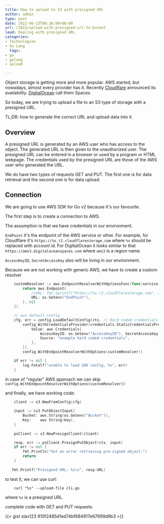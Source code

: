 ```yaml
---
title: How to upload to S3 with presigned URL
author: admin
type: post
date: 2022-06-23T08:30:00+00:00
url: /2022/upload-with-presigned-url-to-bucket
lead: Dealing with presigned URL
categories:
- Technologies
- Go Lang
  tags:
- go
- golang
- upload

---
```

Object storage is getting more and more popular. AWS started, but nowadays, almost every provider has it. Recently [Cloudflare](https://blog.cloudflare.com/introducing-r2-object-storage/) announced its availability. [DigitalOcean](https://www.digitalocean.com/products/spaces) call them Spaces.

So today, we are trying to upload a file to an S3 type of storage with a presigned URL.

TL;DR: how to generate the correct URL and upload data into it.

<!--more-->

## Overview
A presigned URL is generated by an AWS user who has access to the object. The generated URL is then given to the unauthorized user. The presigned URL can be entered in a browser or used by a program or HTML webpage. The credentials used by the presigned URL are those of the AWS user who generated the URL.

We do have two types of requests GET and PUT. The first one is for data retrieval and the second one is for data upload.

## Connection

We are going to use AWS SDK for Go v2 because it's our favourite.

The first step is to create a connection to AWS.

The assumption is that we have credentials in our environment.

`EndPoint` it's the endpoint of the AWS service or other. For example, for Cloudflare it's `https://%s.r2.cloudflarestorage.com` where `%s` should be replaced with account id. For DigitialOcean it looks similar to that `https://ams3.digitaloceanspaces.com` where `ams3`
is a region name.

`AccessKeyID`, `SecretAccessKey` also will be living in our environment.

Because we are not working with generic AWS, we have to create a custom resolver

```go
    customResolver := aws.EndpointResolverWithOptionsFunc(func(service, region string, options ...interface{}) (aws.Endpoint, error) {
        return aws.Endpoint{
            //URL: fmt.Sprintf("https://%s.r2.cloudflarestorage.com", accountId),
            URL: os.Getenv("EndPoint"),
        }, nil
    })

    // aws default config
    cfg, err = config.LoadDefaultConfig(ctx, // Hard coded credentials.
        config.WithCredentialsProvider(credentials.StaticCredentialsProvider{
            Value: aws.Credentials{
                AccessKeyID: os.Getenv("AccessKeyID"), SecretAccessKey: os.Getenv("SecretAccessKey"), SessionToken: "",
                Source: "example hard coded credentials",
            },
        }),
        config.WithEndpointResolverWithOptions(customResolver))

    if err != nil {
        log.Fatalf("unable to load SDK config, %v", err)
    }
```

in case of "regular" AWS approach we can skip `config.WithEndpointResolverWithOptions(customResolver))`


and finally, we have working code:

```go
    client := s3.NewFromConfig(cfg)
    
    input := &s3.PutObjectInput{
        Bucket: aws.String(os.Getenv("Bucket")),
        Key:    aws.String(key),
    }
    
    psClient := s3.NewPresignClient(client)

    resp, err := psClient.PresignPutObject(ctx, input)
    if err != nil {
        fmt.Println("Got an error retrieving pre-signed object:")
        return
    }
   
   fmt.Printf("Presigned URL: %s\n", resp.URL)
```

to test it, we can use curl:
```
    curl "%s" --upload-file cli.go
```
where `%s` is a presigned URL.

complete code with GET and PUT requests:

{{< gist slav123 910f2485d1ed74bf684917e67699d9b3 >}}
